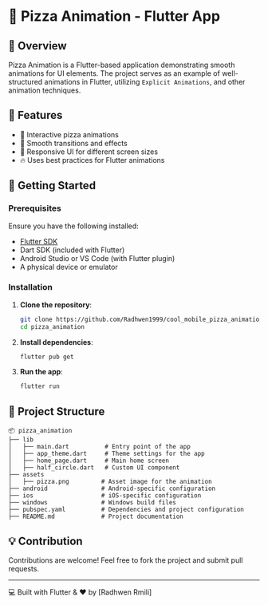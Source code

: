 # 🍕 Pizza Animation - Flutter App

## 📌 Overview
Pizza Animation is a Flutter-based application demonstrating smooth animations for UI elements. The project serves as an example of well-structured animations in Flutter, utilizing `Explicit Animations`, and other animation techniques.

## 🎯 Features
- 🍕 Interactive pizza animations
- 🌟 Smooth transitions and effects
- 📱 Responsive UI for different screen sizes
- 🔥 Uses best practices for Flutter animations

## 🚀 Getting Started

### Prerequisites
Ensure you have the following installed:
- [Flutter SDK](https://flutter.dev/docs/get-started/install)
- Dart SDK (included with Flutter)
- Android Studio or VS Code (with Flutter plugin)
- A physical device or emulator

### Installation
1. **Clone the repository**:
   ```sh
   git clone https://github.com/Radhwen1999/cool_mobile_pizza_animation.git
   cd pizza_animation
   ```
2. **Install dependencies**:
   ```sh
   flutter pub get
   ```
3. **Run the app**:
   ```sh
   flutter run
   ```

## 📂 Project Structure
```
📦 pizza_animation
├── lib
│   ├── main.dart          # Entry point of the app
│   ├── app_theme.dart     # Theme settings for the app
│   ├── home_page.dart     # Main home screen
│   ├── half_circle.dart   # Custom UI component
├── assets
│   ├── pizza.png         # Asset image for the animation
├── android               # Android-specific configuration
├── ios                   # iOS-specific configuration
├── windows               # Windows build files
├── pubspec.yaml          # Dependencies and project configuration
├── README.md             # Project documentation
```


## 💡 Contribution
Contributions are welcome! Feel free to fork the project and submit pull requests.

---

💻 Built with Flutter & ❤️ by [Radhwen Rmili]

